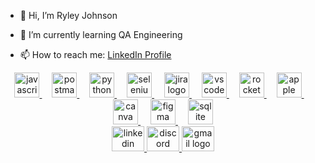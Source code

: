 - 👋 Hi, I’m Ryley Johnson

- 🌱 I’m currently learning QA Engineering

- 📫 How to reach me: [LinkedIn Profile](https://www.linkedin.com/in/ryleyj)

<!---
MRJOHN5ON/MRJOHN5ON is a ✨ special ✨ repository because its `README.md` (this file) appears on your GitHub profile.
You can click the Preview link to take a look at your changes.
--->
<div align="center">
  <a href="https://www.javascript.com" target="_blank">
    <img src="https://img.shields.io/badge/JavaScript-F7DF1E?logo=javascript&logoColor=black&style=for-the-badge" height="40" alt="javascript logo" />
  </a>
  <img width="12" />
  <a href="https://www.postman.com" target="_blank">
    <img src="https://img.shields.io/badge/Postman-FF6C37?logo=postman&logoColor=black&style=for-the-badge" height="40" alt="postman logo" />
  </a>
  <img width="12" />
  <a href="https://www.python.org" target="_blank">
    <img src="https://skillicons.dev/icons?i=py" height="40" alt="python logo" />
  </a>
  <img width="12" />
  <a href="https://www.selenium.dev" target="_blank">
    <img src="https://cdn.jsdelivr.net/gh/devicons/devicon/icons/selenium/selenium-original.svg" height="40" alt="selenium logo" />
  </a>
  <img width="12" />
  <a href="https://www.atlassian.com/software/jira" target="_blank">
    <img src="https://cdn.simpleicons.org/jira/0052CC" height="40" alt="jira logo" />
  </a>
  <img width="12" />
  <a href="https://code.visualstudio.com" target="_blank">
    <img src="https://cdn.jsdelivr.net/gh/devicons/devicon/icons/vscode/vscode-original.svg" height="40" alt="vscode logo" />
  </a>
  <img width="12" />
  <a href="https://rocket.chat" target="_blank">
    <img src="https://skillicons.dev/icons?i=rocket" height="40" alt="rocket logo" />
  </a>
  <img width="12" />
  <a href="https://www.apple.com" target="_blank">
    <img src="https://img.shields.io/badge/Apple-000000?logo=apple&logoColor=white&style=for-the-badge" height="40" alt="apple logo" />
  </a>
  <img width="12" />
  <a href="https://www.canva.com" target="_blank">
    <img src="https://cdn.jsdelivr.net/gh/devicons/devicon/icons/canva/canva-original.svg" height="40" alt="canva logo" />
  </a>
  <img width="12" />
  <a href="https://www.figma.com" target="_blank">
    <img src="https://cdn.jsdelivr.net/gh/devicons/devicon/icons/figma/figma-original.svg" height="40" alt="figma logo" />
  </a>
  <img width="12" />
  <a href="https://www.sqlite.org" target="_blank">
    <img src="https://cdn.jsdelivr.net/gh/devicons/devicon/icons/sqlite/sqlite-original.svg" height="40" alt="sqlite logo" />
  </a>
</div>
<div align="center">
  <a href="https://www.linkedin.com/in/ryleyj" target="_blank">
    <img src="https://raw.githubusercontent.com/maurodesouza/profile-readme-generator/master/src/assets/icons/social/linkedin/default.svg" width="52" height="40" alt="linkedin logo" />
  </a>
  <a href="https://discord.com/users/ryleyj12" target="_blank">
    <img src="https://raw.githubusercontent.com/maurodesouza/profile-readme-generator/master/src/assets/icons/social/discord/default.svg" width="52" height="40" alt="discord logo" />
  </a>
  <a href="mailto:ryleyjohnsonemail@gmail.com">
    <img src="https://raw.githubusercontent.com/maurodesouza/profile-readme-generator/master/src/assets/icons/social/gmail/default.svg" width="52" height="40" alt="gmail logo" />
  </a>
</div>
